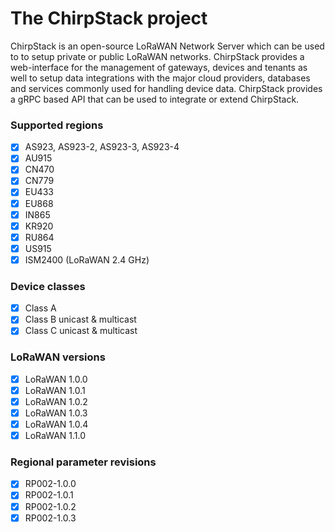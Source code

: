 # The ChirpStack project

ChirpStack is an open-source LoRaWAN Network Server which can be used to
to setup private or public LoRaWAN networks. ChirpStack provides a web-interface
for the management of gateways, devices and tenants as well to setup data
integrations with the major cloud providers, databases and services commonly
used for handling device data. ChirpStack provides a gRPC based API that can
be used to integrate or extend ChirpStack.

### Supported regions

- [x] AS923, AS923-2, AS923-3, AS923-4
- [x] AU915
- [x] CN470
- [x] CN779
- [x] EU433
- [x] EU868
- [x] IN865
- [x] KR920
- [x] RU864
- [x] US915
- [x] ISM2400 (LoRaWAN 2.4 GHz)

### Device classes

- [x] Class A
- [x] Class B unicast & multicast
- [x] Class C unicast & multicast

### LoRaWAN versions

- [x] LoRaWAN 1.0.0
- [x] LoRaWAN 1.0.1
- [x] LoRaWAN 1.0.2
- [x] LoRaWAN 1.0.3
- [x] LoRaWAN 1.0.4
- [x] LoRaWAN 1.1.0

### Regional parameter revisions

- [x] RP002-1.0.0
- [x] RP002-1.0.1
- [x] RP002-1.0.2
- [x] RP002-1.0.3
